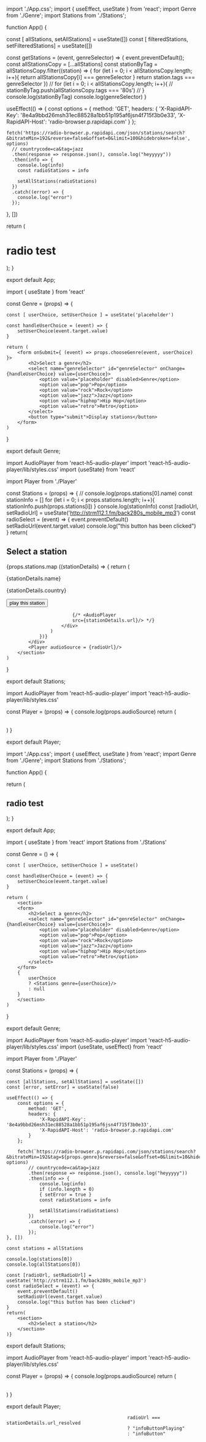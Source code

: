 <!-- APP.JS -->

import './App.css';
import { useEffect, useState } from 'react';
import Genre from './Genre';
import Stations from './Stations';


function App() {

  const [ allStations, setAllStations] = useState([])
  const [ filteredStations, setFilteredStations] = useState([])

  const getStations = (event, genreSelector) => {
    event.preventDefault();
    const allStationsCopy = [...allStations]
    const stationByTag = allStationsCopy.filter((station) => {
      for (let i = 0; i < allStationsCopy.length; i++){
        return allStationsCopy[i] === genreSelector
      }
      return station.tags === genreSelector
    })
      // for (let i = 0; i < allStationsCopy.length; i++){
      //   stationByTag.push(allStationsCopy.tags === '80s')
      // }
    console.log(stationByTag)
    console.log(genreSelector)
  }

  
  useEffect(() => {
    const options = {
      method: 'GET',
      headers: {
        'X-RapidAPI-Key': '8e4a9bbd26msh31ec88528a1bb51p195af6jsn4f715f3b0e33',
        'X-RapidAPI-Host': 'radio-browser.p.rapidapi.com'
      }
    };

    fetch('https://radio-browser.p.rapidapi.com/json/stations/search?&bitrateMin=192&reverse=false&offset=0&limit=100&hidebroken=false', options)
      // countrycode=ca&tag=jazz
      .then(response => response.json(), console.log("heyyyyy"))
      .then(info => {
        console.log(info)
        const radioStations = info

        setAllStations(radioStations)
      })
      .catch((error) => {
        console.log("error")
      });
  }, []) 

  return (
    <div className="App">
      <h1>radio test</h1>
      <Genre chooseGenre = {getStations} />
      <Stations stations = {allStations} />
    </div>
  );
}

export default App;


<!-- GENRE.JS -->
import { useState } from 'react'

const Genre = (props) => {

    const [ userChoice, setUserChoice ] = useState('placeholder')

    const handleUserChoice = (event) => {
        setUserChoice(event.target.value)
    }

    return (
        <form onSubmit={ (event) => props.chooseGenre(event, userChoice) }>
            <h2>Select a genre</h2>
            <select name="genreSelector" id="genreSelector" onChange={handleUserChoice} value={userChoice}>
                <option value="placeholder" disabled>Genre</option>
                <option value="pop">Pop</option>
                <option value="rock">Rock</option>
                <option value="jazz">Jazz</option>
                <option value="hiphop">Hip Hop</option>
                <option value="retro">Retro</option>
            </select>
            <button type="submit">Display stations</button>
        </form>
    )
}

export default Genre;

<!-- STATIONS.JS -->
import AudioPlayer from 'react-h5-audio-player'
import 'react-h5-audio-player/lib/styles.css'
import {useState} from 'react'

import Player from './Player'

const Stations = (props) => {
    // console.log(props.stations[0].name)
    const stationInfo = []
        for (let i = 0; i < props.stations.length; i++){
            stationInfo.push(props.stations[i])
        }
    console.log(stationInfo)
    const [radioUrl, setRadioUrl] = useState('http://strm112.1.fm/back280s_mobile_mp3')
    const radioSelect = (event) => {
        event.preventDefault()
        setRadioUrl(event.target.value)
        console.log("this button has been clicked")
    }
    return(
        <section>
            <h2>Select a station</h2>
            <div className='stationList wrapper'>
                {props.stations.map ((stationDetails) => {
                    return (
                        <div className="stationInfo" key={stationDetails.id}>
                            <p>{stationDetails.name}</p>
                            <p>{stationDetails.country}</p>
                            <button className="infoButton" value={stationDetails.url} onClick ={radioSelect}>play this station</button>

                            {/* <AudioPlayer 
                            src={stationDetails.url}/> */}
                        </div>
                    )
                })}
            </div>
            <Player audioSource = {radioUrl}/>
        </section>
    )
}

export default Stations;

<!-- PLAYER.JS -->
import AudioPlayer from 'react-h5-audio-player'
import 'react-h5-audio-player/lib/styles.css'


const Player = (props) => {
    console.log(props.audioSource)
    return (
      <div className='radioPlayer'>
        <AudioPlayer
          autoPlay 
          src={props.audioSource}/>  
      </div>
    )
}

export default Player;







<!-- RADIO API EXPERIMENT -->

<!-- APP.JS -->
import './App.css';
import { useEffect, useState } from 'react';
import Genre from './Genre';
import Stations from './Stations';


function App() {

  return (
    <div className="App">
      <h1>radio test</h1>
      <Genre />
    </div>
  );
}

export default App;

<!-- GENRE.JS -->
import { useState } from 'react'
import Stations from './Stations'

const Genre = () => {

    const [ userChoice, setUserChoice ] = useState()

    const handleUserChoice = (event) => {
        setUserChoice(event.target.value)
    }

    return (
        <section>
        <form>
            <h2>Select a genre</h2>
            <select name="genreSelector" id="genreSelector" onChange={handleUserChoice} value={userChoice}>
                <option value="placeholder" disabled>Genre</option>
                <option value="pop">Pop</option>
                <option value="rock">Rock</option>
                <option value="jazz">Jazz</option>
                <option value="hiphop">Hip Hop</option>
                <option value="retro">Retro</option>
            </select>
        </form>
        {
            userChoice
            ? <Stations genre={userChoice}/> 
            : null
        }
        </section>
    )
}

export default Genre;

<!-- STATIONS.JS -->
import AudioPlayer from 'react-h5-audio-player'
import 'react-h5-audio-player/lib/styles.css'
import {useState, useEffect} from 'react'

import Player from './Player'

const Stations = (props) => {

    const [allStations, setAllStations] = useState([])
    const [error, setError] = useState(false)

    useEffect(() => {
        const options = {
            method: 'GET',
            headers: {
                'X-RapidAPI-Key': '8e4a9bbd26msh31ec88528a1bb51p195af6jsn4f715f3b0e33',
                'X-RapidAPI-Host': 'radio-browser.p.rapidapi.com'
            }
        };

        fetch(`https://radio-browser.p.rapidapi.com/json/stations/search?&bitrateMin=192&tag=${props.genre}&reverse=false&offset=0&limit=10&hidebroken=false`, options)
            // countrycode=ca&tag=jazz
            .then(response => response.json(), console.log("heyyyyy"))
            .then(info => {
                console.log(info)
                if (info.length = 0)
                { setError = true }
                const radioStations = info

                setAllStations(radioStations)
            })
            .catch((error) => {
                console.log("error")
            });
    }, []) 
    
    const stations = allStations

    console.log(stations[0])
    console.log(allStations[0])

    const [radioUrl, setRadioUrl] = useState('http://strm112.1.fm/back280s_mobile_mp3')
    const radioSelect = (event) => {
        event.preventDefault()
        setRadioUrl(event.target.value)
        console.log("this button has been clicked")
    }
    return(
        <section>
            <h2>Select a station</h2>
        </section>
    )}

export default Stations;

<!-- PLAYER.JS -->
import AudioPlayer from 'react-h5-audio-player'
import 'react-h5-audio-player/lib/styles.css'


const Player = (props) => {
    console.log(props.audioSource)
    return (
      <div className='radioPlayer'>
        <AudioPlayer
          autoPlay 
          src={props.audioSource}/>  
      </div>
    )
}

export default Player;










                                                radioUrl === stationDetails.url_resolved
                                                ? "infoButtonPlaying"
                                                : "infoButton"
